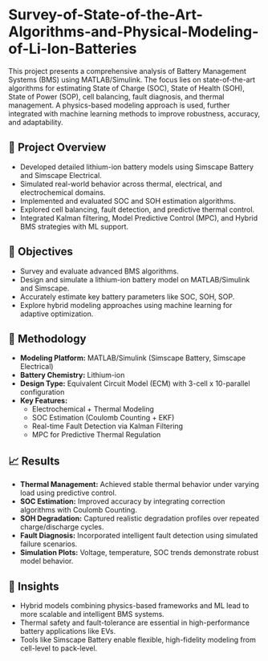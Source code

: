 # Survey-of-State-of-the-Art-Algorithms-and-Physical-Modeling-of-Li-Ion-Batteries

This project presents a comprehensive analysis of Battery Management Systems (BMS) using MATLAB/Simulink. The focus lies on state-of-the-art algorithms for estimating State of Charge (SOC), State of Health (SOH), State of Power (SOP), cell balancing, fault diagnosis, and thermal management. A physics-based modeling approach is used, further integrated with machine learning methods to improve robustness, accuracy, and adaptability.

## 📌 Project Overview

- Developed detailed lithium-ion battery models using Simscape Battery and Simscape Electrical.
- Simulated real-world behavior across thermal, electrical, and electrochemical domains.
- Implemented and evaluated SOC and SOH estimation algorithms.
- Explored cell balancing, fault detection, and predictive thermal control.
- Integrated Kalman filtering, Model Predictive Control (MPC), and Hybrid BMS strategies with ML support.

## 🔬 Objectives

- Survey and evaluate advanced BMS algorithms.
- Design and simulate a lithium-ion battery model on MATLAB/Simulink and Simscape.
- Accurately estimate key battery parameters like SOC, SOH, SOP.
- Explore hybrid modeling approaches using machine learning for adaptive optimization.

## 🧪 Methodology

- **Modeling Platform:** MATLAB/Simulink (Simscape Battery, Simscape Electrical)
- **Battery Chemistry:** Lithium-ion
- **Design Type:** Equivalent Circuit Model (ECM) with 3-cell x 10-parallel configuration
- **Key Features:**
  - Electrochemical + Thermal Modeling
  - SOC Estimation (Coulomb Counting + EKF)
  - Real-time Fault Detection via Kalman Filtering
  - MPC for Predictive Thermal Regulation

## 📈 Results

- **Thermal Management:** Achieved stable thermal behavior under varying load using predictive control.
- **SOC Estimation:** Improved accuracy by integrating correction algorithms with Coulomb Counting.
- **SOH Degradation:** Captured realistic degradation profiles over repeated charge/discharge cycles.
- **Fault Diagnosis:** Incorporated intelligent fault detection using simulated failure scenarios.
- **Simulation Plots:** Voltage, temperature, SOC trends demonstrate robust model behavior.

## 🧠 Insights

- Hybrid models combining physics-based frameworks and ML lead to more scalable and intelligent BMS systems.
- Thermal safety and fault-tolerance are essential in high-performance battery applications like EVs.
- Tools like Simscape Battery enable flexible, high-fidelity modeling from cell-level to pack-level.


